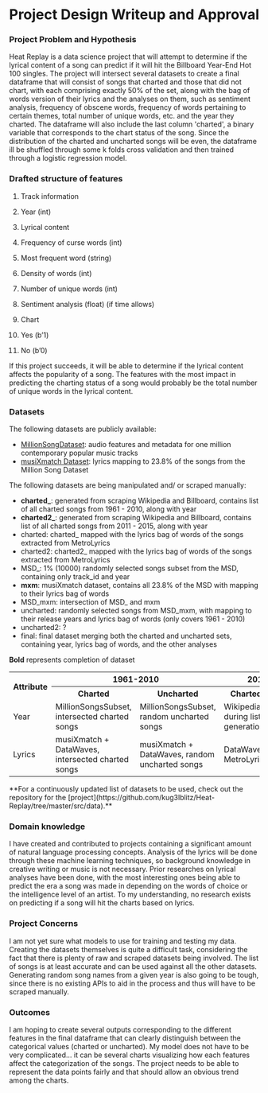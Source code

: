 # Project Design Writeup and Approval

### Project Problem and Hypothesis

Heat Replay is a data science project that will attempt to determine if the lyrical content of a song can predict 
if it will hit the Billboard Year-End Hot 100 singles. The project will intersect several datasets to create a final
dataframe that will consist of songs that charted and those that did not chart, with each comprising exactly 50% of 
the set, along with the bag of words version of their lyrics and the analyses on them, such as sentiment analysis, 
frequency of obscene words, frequency of words pertaining to certain themes, total number of unique words, etc. and 
the year they charted. The dataframe will also include the last column 'charted', a binary variable that corresponds
to the chart status of the song. Since the distribution of the charted and uncharted songs will be even, the dataframe
ill be shuffled through some k folds cross validation and then trained through a logistic regression model.

### Drafted structure of features

1. Track information
  1.  Year (int)

2.	Lyrical content
  1.	Frequency of curse words (int)
  2.	Most frequent word (string)
  3.	Density of words (int)
  4.	Number of unique words (int)
  5.  Sentiment analysis (float) (if time allows)

3.	Chart
  1.	Yes (b’1)
  2.	No (b’0)

If this project succeeds, it will be able to determine if the lyrical content affects the popularity of a song. The
features with the most impact in predicting the charting status of a song would probably be the total number of unique
words in the lyrical content.

### Datasets

The following datasets are publicly available:
- [MillionSongDataset](http://labrosa.ee.columbia.edu/millionsong/): 
audio features and metadata for one million contemporary popular music tracks
- [musiXmatch Dataset](http://labrosa.ee.columbia.edu/millionsong/musixmatch): 
lyrics mapping to 23.8% of the songs from the Million Song Dataset

The following datasets are being manipulated and/ or scraped manually:
- **charted_**: generated from scraping Wikipedia and Billboard, contains list of all charted songs from 1961 - 2010, along with year
- **charted2_**: generated from scraping Wikipedia and Billboard, contains list of all charted songs from 2011 - 2015, along with year
- charted: charted_ mapped with the lyrics bag of words of the songs extracted from MetroLyrics
- charted2: charted2_ mapped with the lyrics bag of words of the songs extracted from MetroLyrics
- MSD_: 1% (10000) randomly selected songs subset from the MSD, containing only track_id and year
- **mxm**: musiXmatch dataset, contains all 23.8% of the MSD with mapping to their lyrics bag of words
- MSD_mxm: intersection of MSD_ and mxm
- uncharted: randomly selected songs from MSD_mxm, with mapping to their release years and lyrics bag of words (only covers 1961 - 2010)
- uncharted2: ?
- final: final dataset merging both the charted and uncharted sets, containing year, lyrics bag of words, and the other analyses

**Bold** represents completion of dataset

<html>
<table class="tg">
  <tr>
    <th class="tg-s6z2" rowspan="2">Attribute</th>
    <th class="tg-s6z2" colspan="2">1961-2010</th>
    <th class="tg-s6z2" colspan="2">2011-2015</th>
  </tr>
  <tr>
    <th class="tg-s6z2">Charted</th>
    <th class="tg-s6z2">Uncharted</th>
    <th class="tg-s6z2">Charted</th>
    <th class="tg-s6z2">Uncharted</th>
  </tr>
  <tr>
    <td class="tg-s6z2">Year</td>
    <td class="tg-s6z2">MillionSongsSubset, intersected charted songs</td>
    <td class="tg-s6z2">MillionSongsSubset, random uncharted songs</td>
    <td class="tg-s6z2">Wikipedia, during list generation</td>
    <td class="tg-s6z2">?</td>
  </tr>
  <tr>
    <td class="tg-s6z2">Lyrics</td>
    <td class="tg-s6z2">musiXmatch + DataWaves, intersected charted songs</td>
    <td class="tg-s6z2">musiXmatch + DataWaves, random uncharted songs</td>
    <td class="tg-s6z2">DataWaves, MetroLyrics</td>
    <td class="tg-s6z2">?</td>
  </tr>
</table>
</html>
**For a continuously updated list of datasets to be used, check out the repository for the
[project](https://github.com/kug3lblitz/Heat-Replay/tree/master/src/data).**

### Domain knowledge

I have created and contributed to projects containing a significant amount of natural language processing concepts.
Analysis of the lyrics will be done through these machine learning techniques, so background knowledge in creative
writing or music is not necessary. Prior researches on lyrical analyses have been done, with the most interesting ones
being able to predict the era a song was made in depending on the words of choice or the intelligence level of an artist.
To my understanding, no research exists on predicting if a song will hit the charts based on lyrics.

### Project Concerns

I am not yet sure what models to use for training and testing my data. Creating the datasets themselves
is quite a difficult task, considering the fact that there is plenty of raw and scraped datasets being involved.
The list of songs is at least accurate and can be used against all the other datasets. Generating random song 
names from a given year is also going to be tough, since there is no existing APIs to aid in the process and
thus will have to be scraped manually.

### Outcomes

I am hoping to create several outputs corresponding to the different features in the final dataframe that can
clearly distinguish between the categorical values (charted or uncharted). My model does not have to be very
complicated... it can be several charts visualizing how each features affect the categorization of the songs.
The project needs to be able to represent the data points fairly and that should allow an obvious trend among
the charts.
